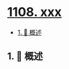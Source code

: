 # [1108. xxx](https://github.com/Tdahuyou/TNotes.leetcode/tree/main/notes/1108.%20xxx)

<!-- region:toc -->

- [1. 📝 概述](#1--概述)

<!-- endregion:toc -->

## 1. 📝 概述
